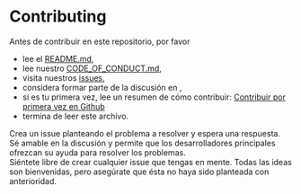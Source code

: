 # Contributing

Antes de contribuir en este repositorio, por favor
 * lee el [README.md](https://github.com/EnzoDiazDev/xfazt-bot-backend/blob/master/README.md),
 * lee nuestro [CODE_OF_CONDUCT.md](https://github.com/EnzoDiazDev/xfazt-bot-backend/blob/master/CODE_OF_CONDUCT.md),
 * visita nuestros [issues](https://github.com/EnzoDiazDev/xfazt-bot-backend/issues),
 * considera formar parte de la discusión en [](),
 * si es tu primera vez, lee un resumen de cómo contribuir: [Contribuir por primera vez en Github](https://gist.github.com/EnzoDiazDev/31e73d0573142d0573eb58d69a5158fd)
 * termina de leer este archivo. 

Crea un issue planteando el problema a resolver y espera una respuesta. </br>
Sé amable en la discusión y permite que los desarrolladores principales ofrezcan su ayuda para resolver los problemas.</br>
Siéntete libre de crear cualquier issue que tengas en mente. Todas las ideas son bienvenidas, pero asegúrate que ésta no haya sido planteada con anterioridad. 